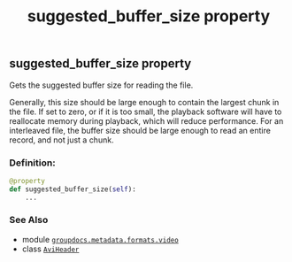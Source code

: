 ﻿---
title: suggested_buffer_size property
second_title: GroupDocs.Metadata for Python via .NET API References
description: 
type: docs
url: /python-net/groupdocs.metadata.formats.video/aviheader/suggested_buffer_size/
is_root: false
weight: 210
---

## suggested_buffer_size property


Gets the suggested buffer size for reading the file.


Generally, this size should be large enough to contain the largest chunk in the file. 
If set to zero, or if it is too small, the playback software will have to reallocate memory during playback, which will reduce performance. For an interleaved file, 
the buffer size should be large enough to read an entire record, and not just a chunk.
### Definition:
```python
@property
def suggested_buffer_size(self):
    ...
```

### See Also
* module [`groupdocs.metadata.formats.video`](../../)
* class [`AviHeader`](/metadata/python-net/groupdocs.metadata.formats.video/aviheader)
